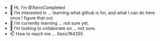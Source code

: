 - 👋 Hi, I’m @XeiroCompleted
- 👀 I’m interested in ... learning what github is for, and what I can do here once I figure that out. 
- 🌱 I’m currently learning ... not sure yet. 
- 💞️ I’m looking to collaborate on ... not sure. 
- 📫 How to reach me ... Xeiro7#4355

<!---
XeiroCompleted/XeiroCompleted is a ✨ special ✨ repository because its `README.md` (this file) appears on your GitHub profile.
You can click the Preview link to take a look at your changes.
--->
